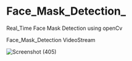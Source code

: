 # Face_Mask_Detection_
Real_Time Face Mask Detection using openCv


Face_Mask_Detection  VideoStream

![Screenshot (405)](https://user-images.githubusercontent.com/55022929/91638184-1e3c8f00-ea2b-11ea-9ba0-580fa19c7183.png)
